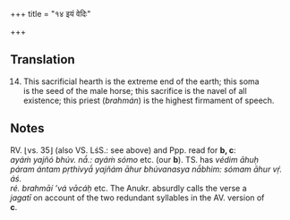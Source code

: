 +++
title = "१४ इयं वेदिः"

+++
## Translation
14. This sacrificial hearth is the extreme end of the earth; this soma  
is the seed of the male horse; this sacrifice is the navel of all  
existence; this priest (*brahmán*) is the highest firmament of speech.

## Notes
RV. ⌊vs. 35⌋ (also VS. LśS.: see above) and Ppp. read for **b, c**:  
*ayáṁ yajñó bhúv. nā́.: ayáṁ sómo* etc. (our **b**). TS. has *védim āhuḥ  
páram ántam pṛthivyā́ yajñám āhur bhúvanasya nā́bhim: sómam āhur vṛ́. áś.  
ré. brahmāí ’vá vācáḥ* etc. The Anukr. absurdly calls the verse a  
*jagatī* on account of the two redundant syllables in the AV. version of  
**c**.

